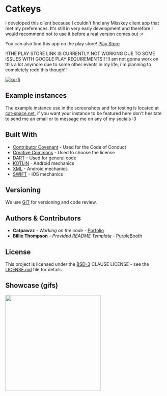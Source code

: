 # Catkeys
I developed this client because I couldn't find any Misskey client app that met my preferences. It's still in very early development and therefore I would recommend not to use it before a real version comes out :<

You can also find this app on the play store! [Play Store](https://play.google.com/store/apps/details?id=com.catpawz.catkeys) 

!!THE PLAY STORE LINK IS CURRENTLY NOT WORKING DUE TO SOME ISSUES WITH GOOGLE PLAY REQUIREMENTS!!
!!I am not gonna work on this a lot anymore due to some other events in my life, i'm planning to completely redo this though!!

[![ko-fi](https://ko-fi.com/img/githubbutton_sm.svg)](https://ko-fi.com/N4N2FINT7)

## Example instances

The example instance use in the screenshots and for testing is located at [cat-space.net](https://cat-space.net), if you want your instance to be featured here don't hesitate to send me an email or to message me on any of my socials :3

## Built With

  - [Contributor Covenant](https://www.contributor-covenant.org/) - Used
    for the Code of Conduct
  - [Creative Commons](https://creativecommons.org/) - Used to choose
    the license
  - [DART](https://dart.dev/) - Used for general code
  - [KOTLIN](https://kotlinlang.org/) - Android mechanics
  - [XML](https://www.w3schools.com/xml/) - Android mechanics
  - [SWIFT](https://developer.apple.com/swift/) - IOS mechanics

## Versioning

We use [GIT](https://git-scm.com/) for versioning and code review.

## Authors & Contributors

  - **Catpawzz** - *Working on the code* - [Porfolio](https://catpawz.net)
  - **Billie Thompson** - *Provided README Template* - [PurpleBooth](https://github.com/PurpleBooth)

## License

This project is licensed under the [BSD-3](LICENSE)
CLAUSE LICENSE - see the [LICENSE.md](LICENSE) file for
details

## Showcase (gifs)

<img src="https://github.com/user-attachments/assets/97b2dde6-33e2-4f09-b060-c5822d34f032" width="300">

